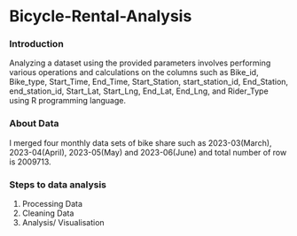 # Bicycle-Rental-Analysis

### Introduction
Analyzing a dataset using the provided parameters involves performing various operations and calculations on the columns such as Bike_id, Bike_type, Start_Time, End_Time, Start_Station, start_station_id, End_Station, end_station_id, Start_Lat, Start_Lng, End_Lat, End_Lng, and Rider_Type using R programming language.

### About Data
I merged four monthly data sets of bike share such as 2023-03(March), 2023-04(April), 2023-05(May) and 2023-06(June) and total number of row is 2009713.

### Steps to data analysis
1. Processing Data
2. Cleaning Data
3. Analysis/ Visualisation
